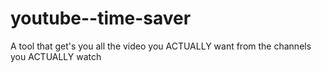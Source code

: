 # youtube--time-saver
A tool that get's you all the video you ACTUALLY want from the channels you ACTUALLY watch

